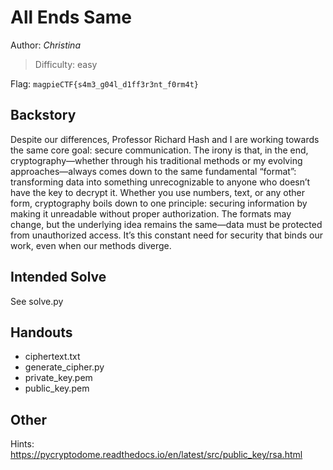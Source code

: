 # All Ends Same

Author: *Christina*

>Difficulty: easy

Flag: `magpieCTF{s4m3_g04l_d1ff3r3nt_f0rm4t}`

## Backstory

Despite our differences, Professor Richard Hash and I are working towards the same core goal: secure communication. The irony is that, in the end, cryptography—whether through his traditional methods or my evolving approaches—always comes down to the same fundamental “format”: transforming data into something unrecognizable to anyone who doesn’t have the key to decrypt it. Whether you use numbers, text, or any other form, cryptography boils down to one principle: securing information by making it unreadable without proper authorization. The formats may change, but the underlying idea remains the same—data must be protected from unauthorized access. It’s this constant need for security that binds our work, even when our methods diverge.

## Intended Solve

See solve.py

## Handouts

- ciphertext.txt
- generate_cipher.py
- private_key.pem
- public_key.pem

## Other

Hints: https://pycryptodome.readthedocs.io/en/latest/src/public_key/rsa.html

